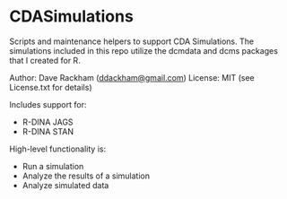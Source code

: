# CDASimulations
Scripts and maintenance helpers to support CDA Simulations. The simulations included in this repo utilize the dcmdata and dcms packages that I created for R.

Author: Dave Rackham (ddackham@gmail.com)
License: MIT (see License.txt for details)

Includes support for:
* R-DINA JAGS
* R-DINA STAN

High-level functionality is:
* Run a simulation
* Analyze the results of a simulation
* Analyze simulated data
